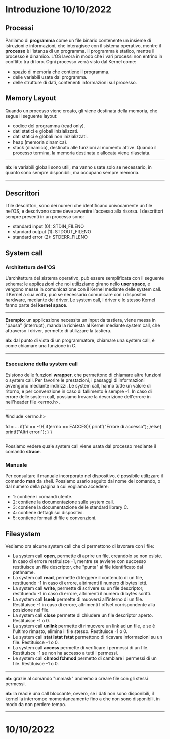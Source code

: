 # Introduzione 10/10/2022
## Processi
Parliamo di __programma__ come un file binario contenente un insieme di istruzioni e informazioni, che interagisce con il sistema operativo, mentre il __processo__ è l'istanza di un programma. Il programma è statico, mentre il processo è dinamico.
L'OS lavora in modo che i vari processi non entrino in conflitto tra di loro. Ogni processo verrà visto dal Kernel come:
- spazio di memoria che contiene il programma.
- delle variabili usate dal programma.
- delle strutture di dati, contenenti informazioni sul processo.

## Memory Layout
Quando un processo viene creato, gli viene destinata della memoria, che segue il seguente layout:
- codice del programma (read only).
- dati statici e globali inizializzati.
- dati statici e globali non inizializzati.
- heap (memoria dinamica).
- stack (dinamico), destinato alle funzioni al momento attive.
Quando il processo termina, la memoria destinata e allocata viene rilasciata.

- - -
__nb__: le variabili globali sono utili, ma vanno usate solo se necessario, in quanto sono sempre disponibili, ma occupano sempre memoria.
- -  -
## Descrittori
I file descrittori, sono dei numeri che identificano univocamente un file nel'OS, e descrivono come deve avvenire l'accesso alla risorsa. I descrittori sempre presenti in un processo sono: 
- standard input (0): STDIN_FILENO
- standard output (1): STDOUT_FILENO
- standard error (2): STDERR_FILENO

## System call
### Architettura dell'OS
L'architettura del sistema operativo, può essere semplificata con il seguente schema: le applicazioni che noi utilizziamo girano nello __user space__, e vengono messe in comunicazione con il Kernel mediante delle system call. Il Kernel a sua volta, può se necessario comunicare con i dispositivi hardware, mediante dei driver. Le system call, i driver e lo stesso Kernel fanno parte del __kernel space__.

- - -
__Esempio__: un applicazione necessita un input da tastiera, viene messa in "pausa" (interrupt), manda la richiesta al Kernel mediante system call, che attraverso i driver, permette di utilizzare la tastiera.

__nb__: dal punto di vista di un programmatore, chiamare una system call, è come chiamare una funzione in C.
- - -

### Esecuzione della system call
Esistono delle funzioni __wrapper__, che permettono di chiamare altre funzioni o system call.
Per favorire le prestazioni, i passaggi di informazioni avvengono mediante indirizzi.
Le system call, hanno tutte un valore di ritorno, e per convenzione in caso di fallimento è sempre -1. In caso di errore delle system call, possiamo trovare la descrizione dell'errore in nell'header file <errno.h>.
- - -
#include <errno.h>

fd = ...
if(fd == -1){
    if(errno == EACCES){
        printf("Errore di accesso");
    }else{
        printf("Altri errori");
    }
}
- - -
Possiamo vedere quale system call viene usata dal processo mediante il comando __strace__.

### Manuale
Per consultare il manuale incorporato nel dispositivo, è possibile utilizzare il comando __man__ da shell. Possiamo usarlo seguito dal nome del comando, o dal numero della pagina a cui vogliamo accedere:
- 1: contiene i comandi utente.
- 2: contiene la documentazione sulle system call.
- 3: contiene la documentazione delle standard library C.
- 4: contiene dettagli sui dispositivi.
- 5: contiene formati di file e convenzioni.

## Filesystem
Vediamo ora alcune system call che ci permettono di lavorare con i file:
- La system call __open__, permette di aprire un file, creandolo se non esiste. In caso di errore restituisce -1, mentre se avviene con successo restituisce un file descriptor, che "punta" al file identificato dal pathname.
- La system call __read__, permette di leggere il contenuto di un file, restituendo -1 in caso di errore, altrimenti il numero di bytes letti.
- La system call __write__, permette di scrivere su un file descriptor, restituendo -1 in caso di errore, altrimenti il numero di bytes scritti.
- La system call __lseek__ permette di muoversi all'interno di un file. Restituisce -1 in caso di errore, altrimenti l'offset corrispondente alla posizione nel file.
- La system call __close__ permette di chiudere un file descriptor aperto. Restituisce -1 o 0.
- La system call __unlink__ permette di rimuovere un link ad un file, e se è l'ultimo rimasto, elimina il file stesso. Restituisce -1 o 0.
- Le system call __stat lstat fstat__ permettono di ricavare informazioni su un file. Restituisce -1 o 0.
- La system call __access__ permette di verificare i permessi di un file. Restituisce -1 se non ha accesso a tutti i permessi.
- Le system call __chmod fchmod__ permetto di cambiare i permessi di un file. Restituisce -1 o 0.
- - -
__nb__: grazie al comando "unmask" andremo a creare file con gli stessi permessi.

__nb__: la read è una call bloccante, ovvero, se i dati non sono disponibili, il kernel la interrompe momentaneamente fino a che non sono disponibili, in modo da non perdere tempo.
- - -

#  10/10/2022
